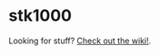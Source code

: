 stk1000
=======

Looking for stuff? [Check out the wiki!](https://github.com/ninjadev/stk1000/wiki).
